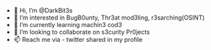 - 👋 Hi, I’m @DarkBit3s
- 👀 I’m interested in BugB0unty, Thr3at mod3ling, r3sarching(OSINT)
- 🌱 I’m currently learning machin3 cod3
- 💞️ I’m looking to collaborate on s3curity Pr0jects
- 📫 Reach me via - twitter shared in my profile

<!---
DarkBit3s/DarkBit3s is a ✨ special ✨ repository because its `README.md` (this file) appears on your GitHub profile.
You can click the Preview link to take a look at your changes.
--->
